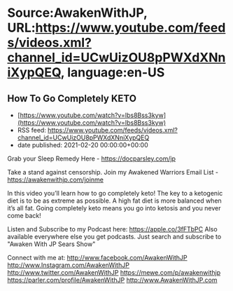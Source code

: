 # Source:AwakenWithJP, URL:https://www.youtube.com/feeds/videos.xml?channel_id=UCwUizOU8pPWXdXNniXypQEQ, language:en-US

## How To Go Completely KETO
 - [https://www.youtube.com/watch?v=Ibs8Bss3kyw](https://www.youtube.com/watch?v=Ibs8Bss3kyw)
 - RSS feed: https://www.youtube.com/feeds/videos.xml?channel_id=UCwUizOU8pPWXdXNniXypQEQ
 - date published: 2021-02-20 00:00:00+00:00

Grab your Sleep Remedy Here - https://docparsley.com/jp

Take a stand against censorship. Join my Awakened Warriors Email List - https://awakenwithjp.com/joinme

In this video you’ll learn how to go completely keto! The key to a ketogenic diet is to be as extreme as possible. A high fat diet is more balanced when it’s all fat. Going completely keto means you go into ketosis and you never come back!

Listen and Subscribe to my Podcast here: 
https://apple.co/3fFTbPC
Also available everywhere else you get podcasts. Just search and subscribe to "Awaken With JP Sears Show"

Connect with me at: 
http://www.facebook.com/AwakenWithJP
http://www.Instagram.com/AwakenWithJP
http://www.twitter.com/AwakenWithJP
https://mewe.com/p/awakenwithjp
https://parler.com/profile/AwakenWithJP
http://www.AwakenWithJP.com

